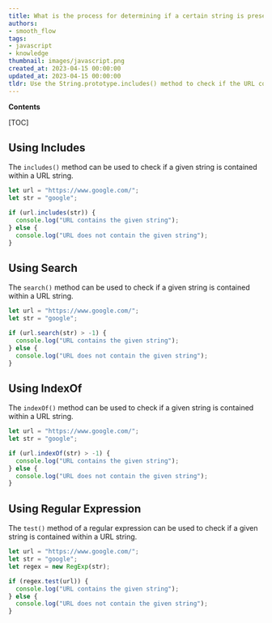 ```yaml
---
title: What is the process for determining if a certain string is present in a url?
authors:
- smooth_flow
tags:
- javascript
- knowledge
thumbnail: images/javascript.png
created_at: 2023-04-15 00:00:00
updated_at: 2023-04-15 00:00:00
tldr: Use the String.prototype.includes() method to check if the URL contains a given string.
---
```


**Contents**

[TOC]

## Using Includes

The `includes()` method can be used to check if a given string is contained within a URL string.

```javascript
let url = "https://www.google.com/";
let str = "google";

if (url.includes(str)) {
  console.log("URL contains the given string");
} else {
  console.log("URL does not contain the given string");
}
```

## Using Search

The `search()` method can be used to check if a given string is contained within a URL string.

```javascript
let url = "https://www.google.com/";
let str = "google";

if (url.search(str) > -1) {
  console.log("URL contains the given string");
} else {
  console.log("URL does not contain the given string");
}
```

## Using IndexOf

The `indexOf()` method can be used to check if a given string is contained within a URL string.

```javascript
let url = "https://www.google.com/";
let str = "google";

if (url.indexOf(str) > -1) {
  console.log("URL contains the given string");
} else {
  console.log("URL does not contain the given string");
}
```

## Using Regular Expression

The `test()` method of a regular expression can be used to check if a given string is contained within a URL string.

```javascript
let url = "https://www.google.com/";
let str = "google";
let regex = new RegExp(str);

if (regex.test(url)) {
  console.log("URL contains the given string");
} else {
  console.log("URL does not contain the given string");
}
```
